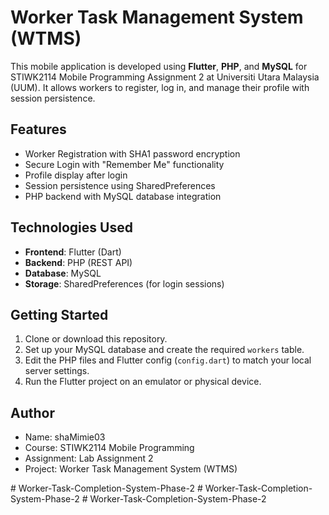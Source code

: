 # Worker Task Management System (WTMS)

This mobile application is developed using **Flutter**, **PHP**, and **MySQL** for STIWK2114 Mobile Programming Assignment 2 at Universiti Utara Malaysia (UUM). It allows workers to register, log in, and manage their profile with session persistence.

## Features

- Worker Registration with SHA1 password encryption
- Secure Login with "Remember Me" functionality
- Profile display after login
- Session persistence using SharedPreferences
- PHP backend with MySQL database integration

## Technologies Used

- **Frontend**: Flutter (Dart)
- **Backend**: PHP (REST API)
- **Database**: MySQL
- **Storage**: SharedPreferences (for login sessions)

## Getting Started

1. Clone or download this repository.
2. Set up your MySQL database and create the required `workers` table.
3. Edit the PHP files and Flutter config (`config.dart`) to match your local server settings.
4. Run the Flutter project on an emulator or physical device.

## Author

- Name: shaMimie03
- Course: STIWK2114 Mobile Programming
- Assignment: Lab Assignment 2
- Project: Worker Task Management System (WTMS)


#   W o r k e r - T a s k - C o m p l e t i o n - S y s t e m - P h a s e - 2  
 #   W o r k e r - T a s k - C o m p l e t i o n - S y s t e m - P h a s e - 2  
 #   W o r k e r - T a s k - C o m p l e t i o n - S y s t e m - P h a s e - 2  
 